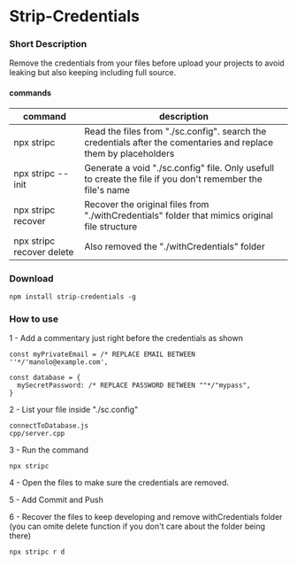 # Strip-Credentials

### Short Description
Remove the credentials from your files before upload your projects to avoid leaking but also keeping including full source.

#### commands
| command | description |
| ------- | ----------- |
| npx stripc  | Read the files from "./sc.config". search the credentials after the comentaries and replace them by placeholders |
| npx stripc --init | Generate a void "./sc.config" file. Only usefull to create the file if you don't remember the file's name |
| npx stripc recover | Recover the original files from "./withCredentials" folder that mimics original file structure |
| npx stripc recover delete | Also removed the "./withCredentials" folder


### Download
```
npm install strip-credentials -g
```

### How to use
1 - Add a commentary just right before the credentials as shown
```
const myPrivateEmail = /* REPLACE EMAIL BETWEEN ''*/'manolo@example.com',

const database = {
  mySecretPassword: /* REPLACE PASSWORD BETWEEN ""*/"mypass",
}
```

2 - List your file inside "./sc.config"
```
connectToDatabase.js
cpp/server.cpp

```

3 - Run the command
```
npx stripc
```

4 - Open the files to make sure the credentials are removed.

5 - Add Commit and Push

6 - Recover the files to keep developing and remove withCredentials folder (you can omite delete function if you don't care about the folder being there)
```
npx stripc r d
```

